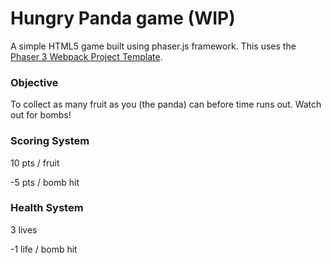 # Hungry Panda game (WIP)

A simple HTML5 game built using phaser.js framework.
This uses the [Phaser 3 Webpack Project Template](https://github.com/photonstorm/phaser3-project-template).

### Objective
To collect as many fruit as you (the panda) can before time runs out.  Watch out for bombs!

### Scoring System
10 pts / fruit

-5 pts / bomb hit

### Health System
3 lives

-1 life / bomb hit
